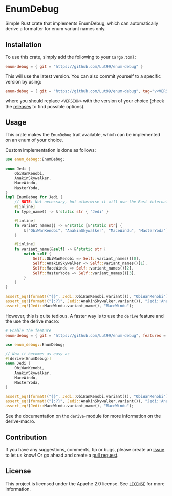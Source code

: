 # EnumDebug
Simple Rust crate that implements EnumDebug, which can automatically derive a formatter for enum variant names only.


## Installation
To use this crate, simply add the following to your `Cargo.toml`:
```toml
enum-debug = { git = "https://github.com/Lut99/enum-debug" }
```

This will use the latest version. You can also commit yourself to a specific version by using:
```toml
enum-debug = { git = "https://github.com/Lut99/enum-debug", tag="v<VERSION>" }
```
where you should replace `<VERSION>` with the version of your choice (check the [releases](https://github.com/Lut99/enum-debug/releases) to find possible options).


## Usage
This crate makes the `EnumDebug` trait available, which can be implemented on an enum of your choice.

Custom implementation is done as follows:
```rust
use enum_debug::EnumDebug;

enum Jedi {
    ObiWanKenobi,
    AnakinSkywalker,
    MaceWindu,
    MasterYoda,
}
impl EnumDebug for Jedi {
    // NOTE: Not necessary, but otherwise it will use the Rust internal type name
    #[inline]
    fn type_name() -> &'static str { "Jedi" }

    #[inline]
    fn variant_names() -> &'static [&'static str] {
        &["ObiWanKenobi", "AnakinSkywalker", "MaceWindu", "MasterYoda"]
    }

    #[inline]
    fn variant_name(&self) -> &'static str {
        match self {
            Self::ObiWanKenobi => Self::variant_names()[0],
            Self::AnakinSkywalker => Self::variant_names()[1],
            Self::MaceWindu => Self::variant_names()[2],
            Self::MasterYoda => Self::variant_names()[3],
        }
    }
}

assert_eq!(format!("{}", Jedi::ObiWanKenobi.variant()), "ObiWanKenobi");
assert_eq!(format!("{:?}", Jedi::AnakinSkywalker.variant()), "Jedi::AnakinSkywalker");
assert_eq!(Jedi::MaceWindu.variant_name(), "MaceWindu");
```

However, this is quite tedious. A faster way is to use the `derive` feature and the use the derive macro:
```toml
# Enable the feature
enum-debug = { git = "https://github.com/Lut99/enum-debug", features = ["derive"] }
```
```rust
use enum_debug::EnumDebug;

// Now it becomes as easy as
#[derive(EnumDebug)]
enum Jedi {
    ObiWanKenobi,
    AnakinSkywalker,
    MaceWindu,
    MasterYoda,
}

assert_eq!(format!("{}", Jedi::ObiWanKenobi.variant()), "ObiWanKenobi");
assert_eq!(format!("{:?}", Jedi::AnakinSkywalker.variant()), "Jedi::AnakinSkywalker");
assert_eq!(Jedi::MaceWindu.variant_name(), "MaceWindu");
```

See the documentation on the `derive`-module for more information on the derive-macro.


## Contribution
If you have any suggestions, comments, tip or bugs, please create an [issue](https://github.com/Lut99/enum-debug/issues) to let us know! Or go ahead and create a [pull request](https://github.com/Lut99/enum-debug/pulls).


## License
This project is licensed under the Apache 2.0 license. See [`LICENSE`](./LICENSE) for more information.
